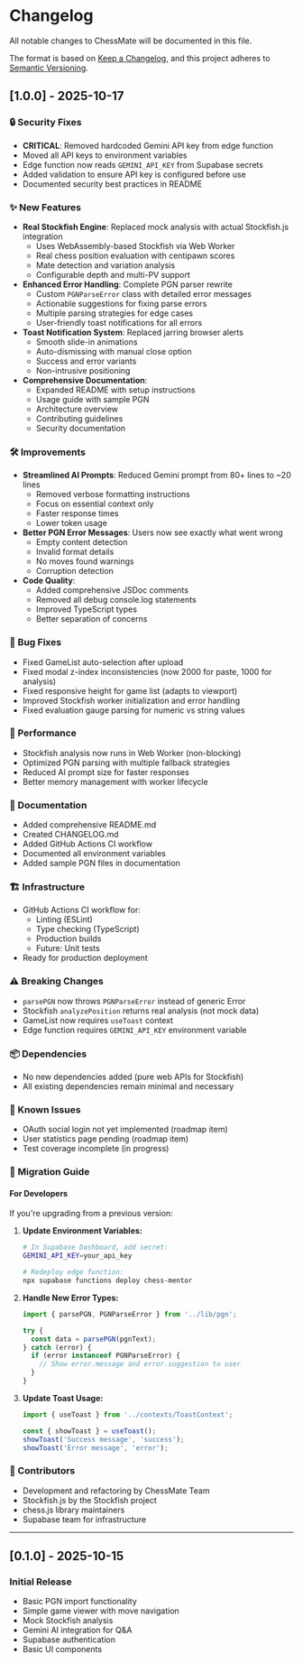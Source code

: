 # Changelog

All notable changes to ChessMate will be documented in this file.

The format is based on [Keep a Changelog](https://keepachangelog.com/en/1.0.0/),
and this project adheres to [Semantic Versioning](https://semver.org/spec/v2.0.0.html).

## [1.0.0] - 2025-10-17

### 🔒 Security Fixes
- **CRITICAL**: Removed hardcoded Gemini API key from edge function
- Moved all API keys to environment variables
- Edge function now reads `GEMINI_API_KEY` from Supabase secrets
- Added validation to ensure API key is configured before use
- Documented security best practices in README

### ✨ New Features
- **Real Stockfish Engine**: Replaced mock analysis with actual Stockfish.js integration
  - Uses WebAssembly-based Stockfish via Web Worker
  - Real chess position evaluation with centipawn scores
  - Mate detection and variation analysis
  - Configurable depth and multi-PV support
- **Enhanced Error Handling**: Complete PGN parser rewrite
  - Custom `PGNParseError` class with detailed error messages
  - Actionable suggestions for fixing parse errors
  - Multiple parsing strategies for edge cases
  - User-friendly toast notifications for all errors
- **Toast Notification System**: Replaced jarring browser alerts
  - Smooth slide-in animations
  - Auto-dismissing with manual close option
  - Success and error variants
  - Non-intrusive positioning
- **Comprehensive Documentation**:
  - Expanded README with setup instructions
  - Usage guide with sample PGN
  - Architecture overview
  - Contributing guidelines
  - Security documentation

### 🛠️ Improvements
- **Streamlined AI Prompts**: Reduced Gemini prompt from 80+ lines to ~20 lines
  - Removed verbose formatting instructions
  - Focus on essential context only
  - Faster response times
  - Lower token usage
- **Better PGN Error Messages**: Users now see exactly what went wrong
  - Empty content detection
  - Invalid format details
  - No moves found warnings
  - Corruption detection
- **Code Quality**:
  - Added comprehensive JSDoc comments
  - Removed all debug console.log statements
  - Improved TypeScript types
  - Better separation of concerns

### 🐛 Bug Fixes
- Fixed GameList auto-selection after upload
- Fixed modal z-index inconsistencies (now 2000 for paste, 1000 for analysis)
- Fixed responsive height for game list (adapts to viewport)
- Improved Stockfish worker initialization and error handling
- Fixed evaluation gauge parsing for numeric vs string values

### 🚀 Performance
- Stockfish analysis now runs in Web Worker (non-blocking)
- Optimized PGN parsing with multiple fallback strategies
- Reduced AI prompt size for faster responses
- Better memory management with worker lifecycle

### 📝 Documentation
- Added comprehensive README.md
- Created CHANGELOG.md
- Added GitHub Actions CI workflow
- Documented all environment variables
- Added sample PGN files in documentation

### 🏗️ Infrastructure
- GitHub Actions CI workflow for:
  - Linting (ESLint)
  - Type checking (TypeScript)
  - Production builds
  - Future: Unit tests
- Ready for production deployment

### ⚠️ Breaking Changes
- `parsePGN` now throws `PGNParseError` instead of generic Error
- Stockfish `analyzePosition` returns real analysis (not mock data)
- GameList now requires `useToast` context
- Edge function requires `GEMINI_API_KEY` environment variable

### 📦 Dependencies
- No new dependencies added (pure web APIs for Stockfish)
- All existing dependencies remain minimal and necessary

### 🔮 Known Issues
- OAuth social login not yet implemented (roadmap item)
- User statistics page pending (roadmap item)
- Test coverage incomplete (in progress)

### 🎯 Migration Guide

#### For Developers
If you're upgrading from a previous version:

1. **Update Environment Variables:**
   ```bash
   # In Supabase Dashboard, add secret:
   GEMINI_API_KEY=your_api_key

   # Redeploy edge function:
   npx supabase functions deploy chess-mentor
   ```

2. **Handle New Error Types:**
   ```typescript
   import { parsePGN, PGNParseError } from '../lib/pgn';

   try {
     const data = parsePGN(pgnText);
   } catch (error) {
     if (error instanceof PGNParseError) {
       // Show error.message and error.suggestion to user
     }
   }
   ```

3. **Update Toast Usage:**
   ```typescript
   import { useToast } from '../contexts/ToastContext';

   const { showToast } = useToast();
   showToast('Success message', 'success');
   showToast('Error message', 'error');
   ```

### 🙏 Contributors
- Development and refactoring by ChessMate Team
- Stockfish.js by the Stockfish project
- chess.js library maintainers
- Supabase team for infrastructure

---

## [0.1.0] - 2025-10-15

### Initial Release
- Basic PGN import functionality
- Simple game viewer with move navigation
- Mock Stockfish analysis
- Gemini AI integration for Q&A
- Supabase authentication
- Basic UI components

